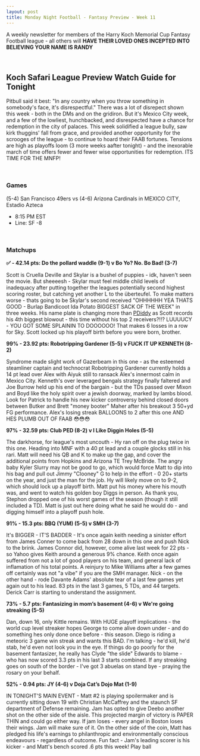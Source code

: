 ```yaml
---
layout: post
title: Monday Night Football - Fantasy Preview - Week 11
---
```


A weekly newsletter for members of the Harry Koch Memorial Cup Fantasy Football league - all others will **HAVE THEIR LOVED ONES INCEPTED INTO BELIEVING YOUR NAME IS RANDY**

<br/>

## Koch Safari League Preview Watch Guide for Tonight

Pitbull said it best: "In any country when you throw something in somebody's face, it's disrespectful." There was a lot of disrepect shown this week - both in the DMs and on the gridiron. But it's Mexico City week, and a few of the lowliest, hunchbacked, and disrespected have a chance for redemption in the city of palaces. This week solidified a league bully, saw kirk thuggins' fall from grace, and provided another opportunity for the scrooges of the league - to continue to hoard their FAAB fortunes. Tensions are high as playoffs loom (3 more weeks aafter tonight) - and the inexorable march of time offers fewer and fewer wise opportunities for redemption. ITS TIME FOR THE MNFP! 

<br/>

### Games
(5-4) San Francisco 49ers vs (4-6) Arizona Cardinals in MEXICO CITY, Estadio Azteca
* 8:15 PM EST
* Line: SF -8

<br/>

### Matchups
	
**✅ - 42.14 pts: Do the pollard waddle (9-1) v Bo Yo? No. Bo Bad! (3-7)**

Scott is Cruella Deville and Skylar is a bushel of puppies - idk, haven't seen the movie. But sheeeesh - Skylar must feel middle child levels of inadequacy after putting together the leagues potentially second highest scoring roster, but catching yet another L to the überteufel. To make matters worse - thats going to be Skylar's second received "OHHHHHH YEA THATS GOOD - Burlap Bandicoot Ida Potato BIGGEST SACK OF THE WEEK" in three weeks. His name plate is changing more than [PDiddy](https://www.complex.com/music/2017/11/definitive-history-puff-daddy-name-changes) as Scott records his 4th biggest blowout - this time without his top 2 receivers?!!? LUUUUCY - YOU GOT SOME SPLAININ TO DOOOOOO! That makes 6 losses in a row for Sky. Scott locked up his playoff birth before you were born, brother. 

**99% - 23.92 pts: Robotripping Gardener (5-5) v FUCK IT UP KENNETH (8-2)**

Syndrome made slight work of Gazerbeam in this one - as the esteemed steamliner captain and technocrat Robotripping Gardener currently holds a 14 pt lead over Alex with Aiyuk still to ransack Alex's innermost calm in Mexico City. Kenneth's over leveraged bengals strategy finally faltered and Joe Burrow held up his end of the bargain - but the TDs passed over Mixon and Boyd like the holy spirit over a jewish doorway, marked by lambs blood. Look for Patrick to handle his new kicker controversy behind closed doors between Butker and Brett "money booter" Maher after his breakout 3 50+yd FG performance. Alex's losing streak BALLOONS to 2 after this one AND HES PLUMB OUT OF FAAB 😳😳😳    

**97% - 32.59 pts: Club PED (8-2) v I Like Diggin Holes (5-5)**

The darkhorse, for league's most uncouth - Hy ran off on the plug twice in this one. Heading into MNF with a 40 pt lead and a couple glocks still in his rari. Matt will need his QB and K to make up the gap, and cover the additional points from Hopkins and Arizona TE Trey McBride. The angry baby Kyler Slurry may not be good to go, which would force Matt to dip into his bag and pull out Jimmy "Clooney" G to help in the effort - 0 20+ starts on the year, and just the man for the job. Hy will likely move on to 9-2, which should lock up a playoff birth. Matt put his money where his mouth was, and went to watch his golden boy Diggs in person. As thank you, Stephon dropped one of his worst games of the season (though it still included a TD). Matt is just out here doing what he said he would do - and digging himself into a playoff push hole.

**91% - 15.3 pts: BBQ (YUM) (5-5) v SMH (3-7)**

It's BIGGER - IT'S BADDER - It's once again keith needing a sinister effort from James Conner to come back from 28 down in this one and push Nick to the brink. James Connor did, however, come alive last week for 22 pts - so Yahoo gives Keith around a generous 9% chance. Keith once again suffered from not a lot of good players on his team, and general lack of inflamation of his total points. A reinjury to Mike Williams after a few games off certainly was not "a vibe" if you are the SMH manager. Nick - on the other hand - rode Davante Adams' absolute tear of a last few games yet again out to his lead. 83 pts in the last 3 games, 5 TDs, and 44 targets. Derick Carr is starting to understand the assignment. 

**73% - 5.7 pts: Fantasizing in mom’s basement (4-6) v We're going streaking (5-5)**

Dan, down 16, only Kittle remains. With HUGE playoff implications - the world cup level streaker hopes George to come alive down under - and do something hes only done once before - this season. Diego is riding a meteoric 3 game win streak and wants this BAD. I'm talking - he'd kill, he'd stab, he'd even not look you in the eye. If things do go poorly for the basement fantasizer, he really has Clyde "the slide" Edwards to blame - who has now scored 3.3 pts in his last 3 starts combined. If any streaking goes on south of the border - I've got 3 abuelas on stand bye - praying the rosary on your behalf. 

**52% - 0.94 pts: JY (4-6) v Doja Cat’s Dojo Mat (1-9)**

IN TONIGHT'S MAIN EVENT - Matt #2 is playing spoilermaker and is currently sitting down 19 with Christian McCaffrey and the staunch SF department of Defense remaining. Jam has opted to give Deebo another shot on the other side of the aisle. This projected margin of victory is PAPER THIN and could go either way. If jam loses - every angel in Boston loses their wings. Jam will make sure of it. On the other side of the coin, Matt has pledged his life's earnings to philanthropic and environmentally conscious endeavours - regardless of outcome. Fun fact - Jam's leading scorer is his kicker - and Matt's bench scored .6 pts this week! Play ball     

<br/>
